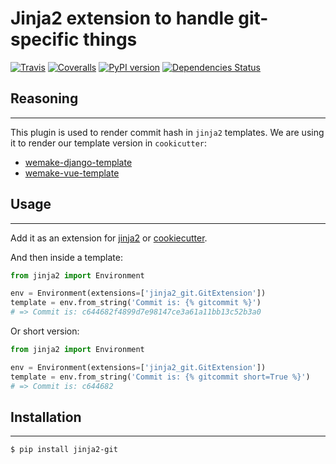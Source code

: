 # Jinja2 extension to handle git-specific things

[![Travis](https://travis-ci.org/sobolevn/jinja2-git.svg?branch=master)](https://travis-ci.org/sobolevn/jinja2-git)
[![Coveralls](https://coveralls.io/repos/github/sobolevn/jinja2-git/badge.svg?branch=master)](https://coveralls.io/github/sobolevn/jinja2-git?branch=master)
[![PyPI version](https://badge.fury.io/py/jinja2-git.svg)](http://badge.fury.io/py/jinja2-git)
[![Dependencies Status](https://img.shields.io/pypi/pyversions/jinja2-git.svg)](https://pypi.python.org/pypi/jinja2-git)

## Reasoning
---------

This plugin is used to render commit hash in `jinja2` templates. We are
using it to render our template version in `cookicutter`:

- [wemake-django-template](https://github.com/wemake-services/wemake-django-template)
- [wemake-vue-template](https://github.com/wemake-services/wemake-vue-template)

## Usage
-----

Add it as an extension for
[jinja2](http://jinja.pocoo.org/docs/2.10/extensions/) or
[cookiecutter](http://cookiecutter.readthedocs.io/en/latest/advanced/template_extensions.html).

And then inside a template:

```python
from jinja2 import Environment

env = Environment(extensions=['jinja2_git.GitExtension'])
template = env.from_string('Commit is: {% gitcommit %}')
# => Commit is: c644682f4899d7e98147ce3a61a11bb13c52b3a0
```

Or short version:

```python
from jinja2 import Environment

env = Environment(extensions=['jinja2_git.GitExtension'])
template = env.from_string('Commit is: {% gitcommit short=True %}')
# => Commit is: c644682
```

## Installation
------------

```bash
$ pip install jinja2-git
```
